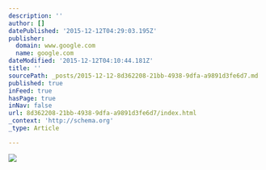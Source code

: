 ```yaml
---
description: ''
author: []
datePublished: '2015-12-12T04:29:03.195Z'
publisher:
  domain: www.google.com
  name: google.com
dateModified: '2015-12-12T04:10:44.181Z'
title: ''
sourcePath: _posts/2015-12-12-8d362208-21bb-4938-9dfa-a9891d3fe6d7.md
published: true
inFeed: true
hasPage: true
inNav: false
url: 8d362208-21bb-4938-9dfa-a9891d3fe6d7/index.html
_context: 'http://schema.org'
_type: Article

---
```

![](http://dukelong.com/wp-content/uploads/2015/05/blockchain1pic.jpg)